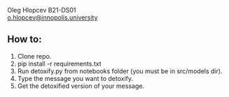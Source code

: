 Oleg Hlopcev B21-DS01 <br>
o.hlopcev@innopolis.university 

## How to:

1. Clone repo.
2. pip install -r requirements.txt
3. Run detoxify.py from notebooks folder (you must be in src/models dir).
4. Type the message you want to detoxify.
5. Get the detoxified version of your message.